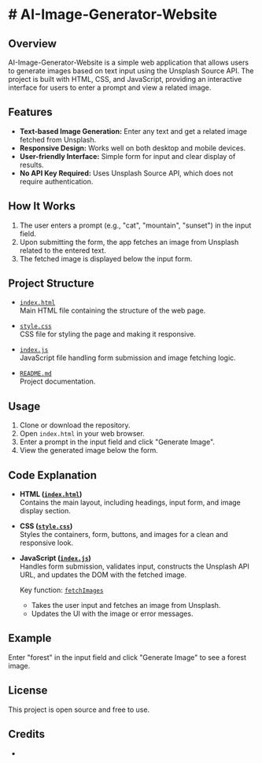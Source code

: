 # # AI-Image-Generator-Website

## Overview

AI-Image-Generator-Website is a simple web application that allows users to generate images based on text input using the Unsplash Source API. The project is built with HTML, CSS, and JavaScript, providing an interactive interface for users to enter a prompt and view a related image.

## Features

- **Text-based Image Generation:** Enter any text and get a related image fetched from Unsplash.
- **Responsive Design:** Works well on both desktop and mobile devices.
- **User-friendly Interface:** Simple form for input and clear display of results.
- **No API Key Required:** Uses Unsplash Source API, which does not require authentication.

## How It Works

1. The user enters a prompt (e.g., "cat", "mountain", "sunset") in the input field.
2. Upon submitting the form, the app fetches an image from Unsplash related to the entered text.
3. The fetched image is displayed below the input form.

## Project Structure

- [`index.html`](index.html)  
  Main HTML file containing the structure of the web page.

- [`style.css`](style.css)  
  CSS file for styling the page and making it responsive.

- [`index.js`](index.js)  
  JavaScript file handling form submission and image fetching logic.

- [`README.md`](README.md)  
  Project documentation.

## Usage

1. Clone or download the repository.
2. Open `index.html` in your web browser.
3. Enter a prompt in the input field and click "Generate Image".
4. View the generated image below the form.

## Code Explanation

- **HTML ([`index.html`](index.html))**  
  Contains the main layout, including headings, input form, and image display section.

- **CSS ([`style.css`](style.css))**  
  Styles the containers, form, buttons, and images for a clean and responsive look.

- **JavaScript ([`index.js`](index.js))**  
  Handles form submission, validates input, constructs the Unsplash API URL, and updates the DOM with the fetched image.

  Key function: [`fetchImages`](index.js)  
  - Takes the user input and fetches an image from Unsplash.
  - Updates the UI with the image or error messages.

## Example

Enter "forest" in the input field and click "Generate Image" to see a forest image.

## License

This project is open source and free to use.

## Credits

-